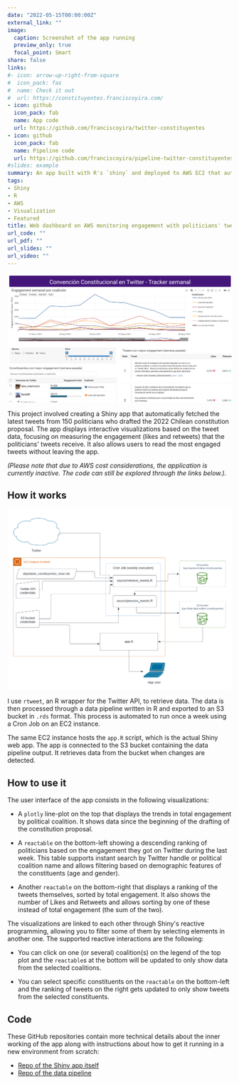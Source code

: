 ```yaml
---
date: "2022-05-15T00:00:00Z"
external_link: ""
image:
  caption: Screenshot of the app running
  preview_only: true
  focal_point: Smart
share: false
links:
#- icon: arrow-up-right-from-square
#  icon_pack: fas
#  name: Check it out
#  url: https://constituyentes.franciscoyira.com/
- icon: github
  icon_pack: fab
  name: App code
  url: https://github.com/franciscoyira/twitter-constituyentes
- icon: github
  icon_pack: fab
  name: Pipeline code
  url: https://github.com/franciscoyira/pipeline-twitter-constituyentes
#slides: example
summary: An app built with R's `shiny` and deployed to AWS EC2 that automatically retrieves and visualises the most liked and RT'd tweets from the Chilean politicians who drafted the 2022 constitution proposal. 
tags:
- Shiny
- R
- AWS
- Visualization
- Featured
title: Web dashboard on AWS monitoring engagement with politicians' tweets
url_code: ""
url_pdf: ""
url_slides: ""
url_video: ""
---
```


![](images/shiny_app.png)

This project involved creating a Shiny app that automatically fetched the latest tweets from 150 politicians who drafted the 2022 Chilean constitution proposal. The app displays interactive visualizations based on the tweet data, focusing on measuring the engagement (likes and retweets) that the politicians' tweets receive. It also allows users to read the most engaged tweets without leaving the app.

*(Please note that due to AWS cost considerations, the application is currently inactive. The code can still be explored through the links below.).*

## How it works

![](images/diagram.png)

I use `rtweet`, an R wrapper for the Twitter API, to retrieve data. The data is then processed through a data pipeline written in R and exported to an S3 bucket in `.rds` format. This process is automated to run once a week using a Cron Job on an EC2 instance.

The same EC2 instance hosts the `app.R` script, which is the actual Shiny web app. The app is connected to the S3 bucket containing the data pipeline output. It retrieves data from the bucket when changes are detected.

## How to use it

The user interface of the app consists in the following visualizations:

-   A `plotly` line-plot on the top that displays the trends in total engagement by political coalition. It shows data since the beginning of the drafting of the constitution proposal.

-   A `reactable` on the bottom-left showing a descending ranking of politicians based on the engagement they got on Twitter during the last week. This table supports instant search by Twitter handle or political coalition name and allows filtering based on demographic features of the constituents (age and gender).

-   Another `reactable` on the bottom-right that displays a ranking of the tweets themselves, sorted by total engagement. It also shows the number of Likes and Retweets and allows sorting by one of these instead of total engagement (the sum of the two).

The visualizations are linked to each other through Shiny's reactive programming, allowing you to filter some of them by selecting elements in another one. The supported reactive interactions are the following:

-   You can click on one (or several) coalition(s) on the legend of the top plot and the `reactable`s at the bottom will be updated to only show data from the selected coalitions.

-   You can select specific constituents on the `reactable` on the bottom-left and the ranking of tweets on the right gets updated to only show tweets from the selected constituents.

## Code

These GitHub repositories contain more technical details about the inner working of the app along with instructions about how to get it running in a new environment from scratch:

- [Repo of the Shiny app itself](https://github.com/franciscoyira/twitter-constituyentes)
- [Repo of the data pipeline](https://github.com/franciscoyira/twitter-constituyentes)